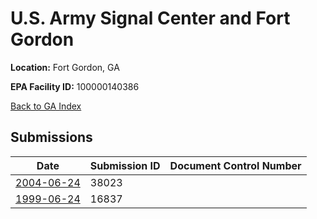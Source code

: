 # U.S. Army Signal Center and Fort Gordon

**Location:** Fort Gordon, GA

**EPA Facility ID:** 100000140386

[Back to GA Index](../../index.md)

## Submissions

| Date | Submission ID | Document Control Number |
|------|--------------|-------------------------|
| [2004-06-24](submissions/38023.md) | 38023 |  |
| [1999-06-24](submissions/16837.md) | 16837 |  |
